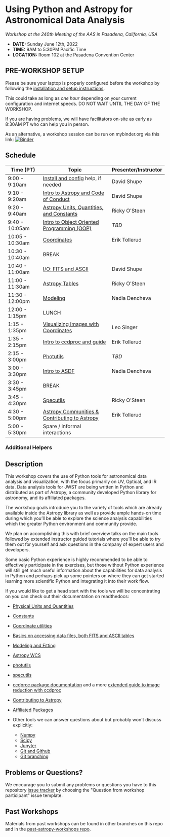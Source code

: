 Using Python and Astropy for Astronomical Data Analysis
=======================================================
*Workshop at the 240th Meeting of the AAS in Pasadena, California, USA*

* **DATE:** Sunday June 12th, 2022
* **TIME:** 9AM to 5:30PM Pacific Time
* **LOCATION:** Room 102 at the Pasadena Convention Center

## PRE-WORKSHOP SETUP
Please be sure your laptop is properly configured before the workshop by following the
[installation and setup instructions](00-Install_and_Setup).

This could take as long as *one hour* depending on your current configuration and internet speeds.
DO NOT WAIT UNTIL THE DAY OF THE WORKSHOP.

If you are having problems, we will have facilitators on-site as early as 8:30AM PT who can help you in person.

As an alternative, a workshop session can be run on mybinder.org via this link: [![Binder](https://mybinder.org/badge_logo.svg)](https://mybinder.org/v2/gh/stargaser/workshop-env/astropy-env/?urlpath=git-pull?repo%3Dhttps%253A%252F%252Fgithub.com%252Fastropy%252Fastropy-workshop%26branch%3Dmain)

## Schedule

| Time (PT)        | Topic    | Presenter/Instructor |
|-------------------|----------|-----------|
|9:00 - 9:10am  | [Install and config](00-Install_and_Setup) help, if needed  | David Shupe |
|9:10 - 9:20am  | [Intro to Astropy and Code of Conduct](01-IntroCoC) | David Shupe |
|9:20 - 9:40am  | [Astropy Units, Quantities, and Constants](03-UnitsQuantities) | Ricky O'Steen |
|9:40 - 10:05am | [Intro to Object Oriented Programming (OOP)](02b-OOP) | *TBD* |
|10:05 - 10:30am | [Coordinates](04-Coordinates) | Erik Tollerud |
|10:30 - 10:40am | BREAK | |
|10:40 - 11:00am | [I/O: FITS and ASCII](05-FITS) | David Shupe |
|11:00 - 11:30am | [Astropy Tables](06-Tables) | Ricky O'Steen |
|11:30 - 12:00pm | [Modeling](07-Models) | Nadia Dencheva |
|12:00 - 1:15pm | LUNCH | |
|1:15 - 1:35pm | [Visualizing Images with Coordinates](08-Image-coords) | Leo Singer |
|1:35 - 2:15pm | [Intro to ccdproc and guide](09c-Ccdproc) | Erik Tollerud |
|2:15 - 3:00pm | [Photutils](09-Photutils) | *TBD* |
|3:00 - 3:30pm | [Intro to ASDF](12-ASDF) | Nadia Dencheva |
|3:30 - 3:45pm | BREAK | |
|3:45 - 4:30pm | [Specutils](09b-Specutils) | Ricky O'Steen |
|4:30 - 5:00pm | [Astropy Communities & Contributing to Astropy](10-WrapUp) | Erik Tollerud |
|5:00 - 5:30pm | Spare / informal interactions | | 

### Additional Helpers


## Description
This workshop covers the use of Python tools for astronomical data analysis and visualization, with the focus primarily
on UV, Optical, and IR data. Data analysis tools for JWST are being written in Python and distributed as part of Astropy,
a community developed Python library for astronomy,  and its affiliated packages.

The workshop goals introduce you to the variety of tools which are already available inside the Astropy library as
well as provide ample hands-on time during which you’ll be able to explore the science analysis capabilities which the
greater Python environment and community provide.

We plan on accomplishing this with brief overview talks on the main tools followed by extended instructor guided tutorials
where you’ll be able to try them out for yourself and ask questions in the company of expert users and developers.

Some basic Python experience is highly recommended to be able to effectively participate in the exercises,
but those without Python experience will still get much useful information about the capabilities for data analysis in
Python and perhaps pick up some pointers on where they can get started learning more scientific Python and integrating
it into their work flow.

If you would like to get a head start with the tools we will be concentrating on you can check out their documentation on readthedocs:

* [Physical Units and Quantities](https://docs.astropy.org/en/stable/units/index.html)
* [Constants](https://docs.astropy.org/en/stable/constants/index.html)
* [Coordinate utilities](https://docs.astropy.org/en/stable/coordinates/index.html)
* [Basics on accessing data files, both FITS and ASCII tables](https://docs.astropy.org/en/stable/io/unified.html)
* [Modeling and Fitting](https://docs.astropy.org/en/stable/modeling/index.html)
* [Astropy WCS](https://docs.astropy.org/en/stable/wcs/index.html)
* [photutils](https://photutils.readthedocs.io/)
* [specutils](https://specutils.readthedocs.io/)
* [ccdproc package documentation](https://ccdproc.readthedocs.io/en/latest/) and a more [extended guide to image reduction with ccdproc](https://github.com/astropy/ccd-reduction-and-photometry-guide)
* [Contributing to Astropy](https://docs.astropy.org/en/stable/development/workflow/development_workflow.html)
* [Affiliated Packages](https://www.astropy.org/affiliated/)

* Other tools we can answer questions about but probably won't discuss explicitly:
  * [Numpy](https://numpy.org/)
  * [Scipy](https://www.scipy.org/)
  * [Jupyter](https://jupyter.org/)
  * [Git and Github](https://guides.github.com/activities/hello-world/)
  * [Git branching](https://learngitbranching.js.org/)

## Problems or Questions?

We encourage you to submit any problems or questions you have to this
repository [issue tracker](https://github.com/astropy/astropy-workshop/issues)
by choosing the "Question from workshop participant" issue template.

## Past Workshops

Materials from past workshops can be found in other branches on this repo and in the [past-astropy-workshops repo](https://github.com/astropy/past-astropy-workshops).
